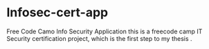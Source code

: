 # Infosec-cert-app
Free Code Camo Info Security Application
this is a freecode camp IT Security certification project, which is the first step to my thesis .
